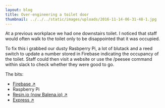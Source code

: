 ```yaml
---
layout: blog
title: Over-engineering a toilet door
thumbnail: ../../../static/images/uploads/2016-11-14-06-31-48-1.jpg
---
```

At a previous workplace we had one downstairs toilet. I noticed that staff would often walk to the toilet only to be disappointed that it was occupied.

To fix this i grabbed our dusty Rasbperry Pi, a lot of blutack and a reed switch to update a number stored in Firebase indicating the occupancy of the toilet. Staff could then visit a website or use the /peesee command within slack to check whether they were good to go.

The bits:

* [Firebase ↗](https://firebase.google.com/)
* Raspberry Pi
* [Resin.io (now Balena.io) ↗](https://www.balena.io/)
* [Express ↗](https://github.com/expressjs/express)